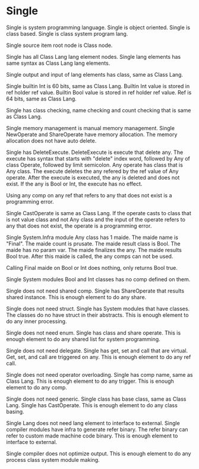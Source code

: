 # Single

Single is system programming language.
Single is object oriented.
Single is class based.
Single is class system program lang.

Single source item root node is Class node.

Single has all Class Lang lang element nodes.
Single lang elements has same syntax as Class Lang lang elements.

Single output and input of lang elements has class, same as Class Lang.

Single builtin Int is 60 bits, same as Class Lang.
Builtin Int value is stored in ref holder ref value.
Builtin Bool value is stored in ref holder ref value.
Ref is 64 bits, same as Class Lang.

Single has class checking, name checking and count checking that is same as Class Lang.

Single memory management is manual memory management.
Single NewOperate and ShareOperate have memory allocation.
The memory allocation does not have auto delete.

Single has DeleteExecute.
DeleteExecute is execute that delete any.
The execute has syntax that starts with "delete" index word, 
followed by Any of class Operate, followed by limit semicolon.
Any operate has class that is Any class.
The execute deletes the any refered by the ref value of Any operate.
After the execute is executed, the any is deleted and does not exist.
If the any is Bool or Int, the execute has no effect.

Using any comp on any ref that refers to any that does not exist is a programming error.

Single CastOperate is same as Class Lang.
If the operate casts to class that is not value class and not Any class and 
the input of the operate refers to any that does not exist, 
the operate is a programming error.

Single System.Infra module Any class has 1 maide.
The maide name is "Final".
The maide count is prusate.
The maide result class is Bool.
The maide has no param var.
The maide finalizes the any.
The maide results Bool true.
After this maide is called, the any comps can not be used.

Calling Final maide on Bool or Int does nothing, only returns Bool true. 

Single System modules Bool and Int classes has no comp defined on them.

Single does not need shared comp.
Single has ShareOperate that results shared instance.
This is enough element to do any share.

Single does not need struct.
Single has System modules that have classes.
The classes do no have struct in their abstracts.
This is enough element to do any inner processing.

Single does not need enum.
Single has class and share operate.
This is enough element to do any shared list for system programming.

Single does not need delegate.
Single has get, set and call that are virtual.
Get, set, and call are triggered on any.
This is enough element to do any ref call.

Single does not need operator overloading.
Single has comp name, same as Class Lang.
This is enough element to do any trigger.
This is enough element to do any comp.

Single does not need generic.
Single class has base class, same as Class Lang.
Single has CastOperate.
This is enough element to do any class basing.

Single Lang does not need lang element to interface to external.
Single compiler modules have infra to generate refer binary.
The refer binary can refer to custom made machine code binary.
This is enough element to interface to external.

Single compiler does not optimize output.
This is enough element to do any process class system module making.